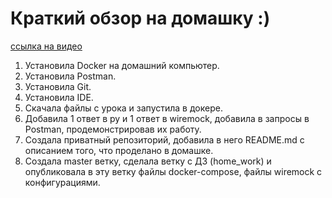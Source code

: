# Краткий обзор на домашку :)

[ссылка на видео](https://drive.google.com/file/d/1BwIMzcwSzoRUn5OJ3v6KIuOOe-iad4wh/view?usp=sharing)

1. Установила Docker на домашний компьютер.
2. Установила Postman.
3. Установила Git.
4. Установила IDE.
5. Скачала файлы с урока и запустила в докере.
6. Добавила 1 ответ в py и 1 ответ в wiremock, добавила в запросы в Postman, продемонстрировав их работу.
7. Создала приватный репозиторий, добавила в него README.md с описанием того, что проделано в домашке.
8. Создала master ветку, сделала ветку с ДЗ (home_work) и опубликовала в эту ветку файлы docker-compose, файлы wiremock с конфигурациями.
